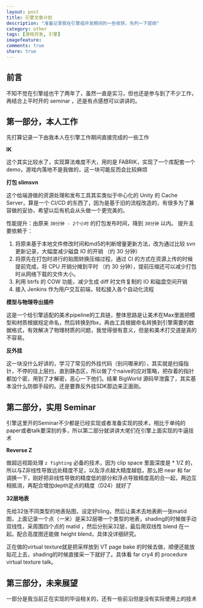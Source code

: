 ```yaml
---
layout: post
title: 引擎文章计划
description: "准备记录我在引擎组开发期间的一些收获，先列一下提纲"
category: other
tags: [游戏开发, 引擎]
imagefeature: 
comments: true
share: true
---
```


## 前言

不知不觉在引擎组也干了两年了，虽然一直是实习，但也还是参与到了不少工作，再结合上平时开的 seminar ，还是有点感想可以讲讲的。

<!--more-->


## 第一部分，本人工作

先打算记录一下由我本人在引擎工作期间直接完成的一些工作

__IK__ 

这个其实比较水了，实现算法难度不大，用的是 FABRIK，实现了一个库配套一个demo，游戏内落地不是我做的，这一块可能反而会比较麻烦


__打包 slimsvn__

这个给端游做的资源处理和发布工具其实类似于中心化的 Unity 的 Cache Server，算是一个 CI/CD 的东西了，因为是基于旧的流程改造的，有很多为了兼容做的妥协，希望以后有机会从头做一个更完美的。

性能提升：由原来 `30分钟 - 2个小时` 的打包发布时间，降到 `30分钟` 以内。
提升主要依赖于：
1. 将原来基于本地文件修改时间和md5的判断增量更新方法，改为通过比较 svn 更新记录，大幅度减少磁盘 IO 的开销 （约 30 分钟）
2. 将原先在打包时进行的贴图转换压缩过程，通过 CI 的方式在资源上传的时候提前完成，将 CPU 开销分摊到平时 （约 30 分钟），提前压缩还可以减少打包时从网络下载的文件大小。
3. 利用 btrfs 的 COW 功能，减少生成 diff 时文件复制的 IO 和磁盘空间开销
4. 接入 Jenkins 作为用户交互前端，轻松接入各个自动化流程


__模型与物理导出插件__

这是一个给引擎适配的美术pipeline的工具链，整体思路是让美术在Max里面把模型和材质根据规定命名，然后转换到fbx，再由工具根据命名转换到引擎需要的数据格式，有效解决了物理材质的问题，我觉得很有意义，但是和美术打交道是真的不容易。

__反外挂__

这一块没什么好讲的，学习了常见的外挂代码（别问哪来的），其实就是扫描指针，不停的往上层扫，直到静态区，所以做了个naive的应对策略，把存着的指针都加个密，用到了才解密，恶心一下他们。结果 BigWorld 源码早泄露了，其实基本没什么防御手段的。还是要靠反外挂SDK那边来正面刚。



## 第二部分，实用 Seminar

引擎这里开的Seminar不少都是已经实现或者准备实现的技术，相比于单纯的paper或者talk要深刻的多，所以第二部分就讲讲大佬们在引擎上面实现的牛逼技术

__Reverse Z__

做超远视距处理 `z fighting` 必备的技术，因为 clip space 里面深度是 * 1/Z 的，所以与Z非线性导致远处精度不足，以及浮点越大精度越低，那么把 near 和 far 调换一下，刚好把非线性导致的精度低的部分和浮点导致精度高的合一起，两边互相抵消，再配合增加depth定点的精度（D24）就好了

__32层地表__

先给32张不同类型的地表贴图，设定好tiling，然后让美术去地表刷一张matid图，上面记录一个点（一米）是采32层哪一个类型的地表，shading的时候做手动双线性，采周围四个点的 matid ，然后分别采32层，最后用双线性 blend 在一起。配合高度图还能做 height blend，具体没详细研究。

正在做的virtual texture就是把采样放到 VT page bake 的时候去做，顺便还能放贴花上去，shading的时候直接采一下就好了。具体看 far cry4 的 procedure virtual texture talk。



## 第三部分，未来展望

一部分是我当前正在实现的毕设相关的，还有一些前沿但是没有实际使用上的技术